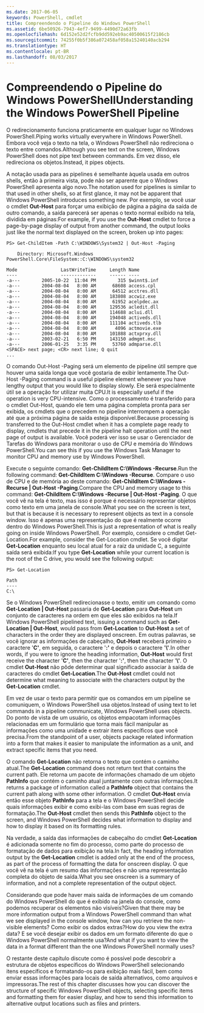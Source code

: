 ```yaml
---
ms.date: 2017-06-05
keywords: PowerShell, cmdlet
title: Compreendendo o Pipeline do Windows PowerShell
ms.assetid: 6be50926-7943-4ef7-9499-4490d72a63fb
ms.openlocfilehash: 6d152e52d2fcfb9dd592eb9ac40500615f2186cb
ms.sourcegitcommit: 74255f0b5f386a072458af058a15240140acb294
ms.translationtype: HT
ms.contentlocale: pt-BR
ms.lasthandoff: 08/03/2017
---
```

# <a name="understanding-the-windows-powershell-pipeline"></a><span data-ttu-id="8f66b-103">Compreendendo o Pipeline do Windows PowerShell</span><span class="sxs-lookup"><span data-stu-id="8f66b-103">Understanding the Windows PowerShell Pipeline</span></span>
<span data-ttu-id="8f66b-104">O redirecionamento funciona praticamente em qualquer lugar no Windows PowerShell.</span><span class="sxs-lookup"><span data-stu-id="8f66b-104">Piping works virtually everywhere in Windows PowerShell.</span></span> <span data-ttu-id="8f66b-105">Embora você veja o texto na tela, o Windows PowerShell não redireciona o texto entre comandos.</span><span class="sxs-lookup"><span data-stu-id="8f66b-105">Although you see text on the screen, Windows PowerShell does not pipe text between commands.</span></span> <span data-ttu-id="8f66b-106">Em vez disso, ele redireciona os objetos.</span><span class="sxs-lookup"><span data-stu-id="8f66b-106">Instead, it pipes objects.</span></span>

<span data-ttu-id="8f66b-107">A notação usada para as pipelines é semelhante àquela usada em outros shells, então à primeira vista, pode não ser aparente que o Windows PowerShell apresenta algo novo.</span><span class="sxs-lookup"><span data-stu-id="8f66b-107">The notation used for pipelines is similar to that used in other shells, so at first glance, it may not be apparent that Windows PowerShell introduces something new.</span></span> <span data-ttu-id="8f66b-108">Por exemplo, se você usar o cmdlet **Out-Host** para forçar uma exibição de página a página da saída de outro comando, a saída parecerá ser apenas o texto normal exibido na tela, dividida em páginas:</span><span class="sxs-lookup"><span data-stu-id="8f66b-108">For example, if you use the **Out-Host** cmdlet to force a page-by-page display of output from another command, the output looks just like the normal text displayed on the screen, broken up into pages:</span></span>

```
PS> Get-ChildItem -Path C:\WINDOWS\System32 | Out-Host -Paging

    Directory: Microsoft.Windows PowerShell.Core\FileSystem::C:\WINDOWS\system32

Mode                LastWriteTime     Length Name
----                -------------     ------ ----
-a---        2005-10-22  11:04 PM        315 $winnt$.inf
-a---        2004-08-04   8:00 AM      68608 access.cpl
-a---        2004-08-04   8:00 AM      64512 acctres.dll
-a---        2004-08-04   8:00 AM     183808 accwiz.exe
-a---        2004-08-04   8:00 AM      61952 acelpdec.ax
-a---        2004-08-04   8:00 AM     129536 acledit.dll
-a---        2004-08-04   8:00 AM     114688 aclui.dll
-a---        2004-08-04   8:00 AM     194048 activeds.dll
-a---        2004-08-04   8:00 AM     111104 activeds.tlb
-a---        2004-08-04   8:00 AM       4096 actmovie.exe
-a---        2004-08-04   8:00 AM     101888 actxprxy.dll
-a---        2003-02-21   6:50 PM     143150 admgmt.msc
-a---        2006-01-25   3:35 PM      53760 admparse.dll
<SPACE> next page; <CR> next line; Q quit
...
```

<span data-ttu-id="8f66b-109">O comando Out-Host -Paging será um elemento de pipeline útil sempre que houver uma saída longa que você gostaria de exibir lentamente.</span><span class="sxs-lookup"><span data-stu-id="8f66b-109">The Out-Host -Paging command is a useful pipeline element whenever you have lengthy output that you would like to display slowly.</span></span> <span data-ttu-id="8f66b-110">Ele será especialmente útil se a operação for utilizar muita CPU.</span><span class="sxs-lookup"><span data-stu-id="8f66b-110">It is especially useful if the operation is very CPU-intensive.</span></span> <span data-ttu-id="8f66b-111">Como o processamento é transferido para o cmdlet Out-Host, quando ele tem uma página completa pronta para ser exibida, os cmdlets que o precedem no pipeline interrompem a operação até que a próxima página de saída esteja disponível.</span><span class="sxs-lookup"><span data-stu-id="8f66b-111">Because processing is transferred to the Out-Host cmdlet when it has a complete page ready to display, cmdlets that precede it in the pipeline halt operation until the next page of output is available.</span></span> <span data-ttu-id="8f66b-112">Você poderá ver isso se usar o Gerenciador de Tarefas do Windows para monitorar o uso de CPU e memória do Windows PowerShell.</span><span class="sxs-lookup"><span data-stu-id="8f66b-112">You can see this if you use the Windows Task Manager to monitor CPU and memory use by Windows PowerShell.</span></span>

<span data-ttu-id="8f66b-113">Execute o seguinte comando: **Get-ChildItem C:\\Windows -Recurse**.</span><span class="sxs-lookup"><span data-stu-id="8f66b-113">Run the following command: **Get-ChildItem C:\\Windows -Recurse**.</span></span> <span data-ttu-id="8f66b-114">Compare o uso de CPU e de memória ao deste comando: **Get-ChildItem C:\\Windows -Recurse | Out-Host -Paging**.</span><span class="sxs-lookup"><span data-stu-id="8f66b-114">Compare the CPU and memory usage to this command: **Get-ChildItem C:\\Windows -Recurse | Out-Host -Paging**.</span></span> <span data-ttu-id="8f66b-115">O que você vê na tela é texto, mas isso é porque é necessário representar objetos como texto em uma janela de console.</span><span class="sxs-lookup"><span data-stu-id="8f66b-115">What you see on the screen is text, but that is because it is necessary to represent objects as text in a console window.</span></span> <span data-ttu-id="8f66b-116">Isso é apenas uma representação do que é realmente ocorre dentro do Windows PowerShell.</span><span class="sxs-lookup"><span data-stu-id="8f66b-116">This is just a representation of what is really going on inside Windows PowerShell.</span></span> <span data-ttu-id="8f66b-117">Por exemplo, considere o cmdlet Get-Location.</span><span class="sxs-lookup"><span data-stu-id="8f66b-117">For example, consider the Get-Location cmdlet.</span></span> <span data-ttu-id="8f66b-118">Se você digitar **Get-Location** enquanto seu local atual for a raiz da unidade C, a seguinte saída será exibida:</span><span class="sxs-lookup"><span data-stu-id="8f66b-118">If you type **Get-Location** while your current location is the root of the C drive, you would see the following output:</span></span>

```
PS> Get-Location

Path
----
C:\
```

<span data-ttu-id="8f66b-119">Se o Windows PowerShell redirecionasse o texto, emitir um comando como **Get-Location | Out-Host** passaria de **Get-Location** para **Out-Host** um conjunto de caracteres na ordem em que eles são exibidos na tela.</span><span class="sxs-lookup"><span data-stu-id="8f66b-119">If Windows PowerShell pipelined text, issuing a command such as **Get-Location | Out-Host**, would pass from **Get-Location** to **Out-Host** a set of characters in the order they are displayed onscreen.</span></span> <span data-ttu-id="8f66b-120">Em outras palavras, se você ignorar as informações de cabeçalho, **Out-Host** receberá primeiro o caractere '**C'**, em seguida, o caractere '**:'** e depois o caractere '**\\'**.</span><span class="sxs-lookup"><span data-stu-id="8f66b-120">In other words, if you were to ignore the heading information, **Out-Host** would first receive the character '**C'**, then the character '**:'**, then the character '**\\'**.</span></span> <span data-ttu-id="8f66b-121">O cmdlet **Out-Host** não pôde determinar qual significado associar à saída de caracteres do cmdlet **Get-Location**.</span><span class="sxs-lookup"><span data-stu-id="8f66b-121">The **Out-Host** cmdlet could not determine what meaning to associate with the characters output by the **Get-Location** cmdlet.</span></span>

<span data-ttu-id="8f66b-122">Em vez de usar o texto para permitir que os comandos em um pipeline se comuniquem, o Windows PowerShell usa objetos.</span><span class="sxs-lookup"><span data-stu-id="8f66b-122">Instead of using text to let commands in a pipeline communicate, Windows PowerShell uses objects.</span></span> <span data-ttu-id="8f66b-123">Do ponto de vista de um usuário, os objetos empacotam informações relacionadas em um formulário que torna mais fácil manipular as informações como uma unidade e extrair itens específicos que você precisa.</span><span class="sxs-lookup"><span data-stu-id="8f66b-123">From the standpoint of a user, objects package related information into a form that makes it easier to manipulate the information as a unit, and extract specific items that you need.</span></span>

<span data-ttu-id="8f66b-124">O comando **Get-Location** não retorna o texto que contém o caminho atual.</span><span class="sxs-lookup"><span data-stu-id="8f66b-124">The **Get-Location** command does not return text that contains the current path.</span></span> <span data-ttu-id="8f66b-125">Ele retorna um pacote de informações chamado de um objeto **PathInfo** que contém o caminho atual juntamente com outras informações.</span><span class="sxs-lookup"><span data-stu-id="8f66b-125">It returns a package of information called a **PathInfo** object that contains the current path along with some other information.</span></span> <span data-ttu-id="8f66b-126">O cmdlet **Out-Host** envia então esse objeto **PathInfo** para a tela e o Windows PowerShell decide quais informações exibir e como exibi-las com base em suas regras de formatação.</span><span class="sxs-lookup"><span data-stu-id="8f66b-126">The **Out-Host** cmdlet then sends this **PathInfo** object to the screen, and Windows PowerShell decides what information to display and how to display it based on its formatting rules.</span></span>

<span data-ttu-id="8f66b-127">Na verdade, a saída das informações de cabeçalho do cmdlet **Get-Location** é adicionada somente no fim do processo, como parte do processo de formatação de dados para exibição na tela.</span><span class="sxs-lookup"><span data-stu-id="8f66b-127">In fact, the heading information output by the **Get-Location** cmdlet is added only at the end of the process, as part of the process of formatting the data for onscreen display.</span></span> <span data-ttu-id="8f66b-128">O que você vê na tela é um resumo das informações e não uma representação completa do objeto de saída.</span><span class="sxs-lookup"><span data-stu-id="8f66b-128">What you see onscreen is a summary of information, and not a complete representation of the output object.</span></span>

<span data-ttu-id="8f66b-129">Considerando que pode haver mais saída de informações de um comando do Windows PowerShell do que é exibido na janela do console, como podemos recuperar os elementos não visíveis?</span><span class="sxs-lookup"><span data-stu-id="8f66b-129">Given that there may be more information output from a Windows PowerShell command than what we see displayed in the console window, how can you retrieve the non-visible elements?</span></span> <span data-ttu-id="8f66b-130">Como exibir os dados extras?</span><span class="sxs-lookup"><span data-stu-id="8f66b-130">How do you view the extra data?</span></span> <span data-ttu-id="8f66b-131">E se você desejar exibir os dados em um formato diferente do que o Windows PowerShell normalmente usa?</span><span class="sxs-lookup"><span data-stu-id="8f66b-131">And what if you want to view the data in a format different than the one Windows PowerShell normally uses?</span></span>

<span data-ttu-id="8f66b-132">O restante deste capítulo discute como é possível pode descobrir a estrutura de objetos específicos do Windows PowerShell selecionando itens específicos e formatando-os para exibição mais fácil, bem como enviar essas informações para locais de saída alternativos, como arquivos e impressoras.</span><span class="sxs-lookup"><span data-stu-id="8f66b-132">The rest of this chapter discusses how you can discover the structure of specific Windows PowerShell objects, selecting specific items and formatting them for easier display, and how to send this information to alternative output locations such as files and printers.</span></span>

